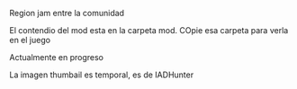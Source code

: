 Region jam entre la comunidad

El contendio del mod esta en la carpeta mod. COpie esa carpeta para verla en el juego

Actualmente en progreso

La imagen thumbail es temporal, es de IADHunter
